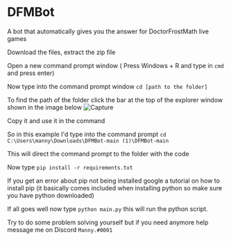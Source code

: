# DFMBot
A bot that automatically gives you the answer for DoctorFrostMath live games



Download the files, extract the zip file

Open a new command prompt window ( Press Windows + R and type in `cmd` and press enter)

Now type into the command prompt window `cd [path to the folder]`

To find the path of the folder click the bar at the top of the explorer window shown in the image below
![Capture](https://user-images.githubusercontent.com/38955706/224390029-6008c889-8463-4c1d-9990-224e93a9de7f.PNG)

Copy it and use it in the command

So in this example I'd type into the command prompt `cd C:\Users\manny\Downloads\DFMBot-main (1)\DFMBot-main`

This will direct the command prompt to the folder with the code


Now type `pip install -r requirements.txt` 

If you get an error about pip not being installed google a tutorial on how to install pip (it basically comes included when installing python so make sure you have python downloaded)

If all goes well now type `python main.py` this will run the python script.

Try to do some problem solving yourself but if you need anymore help message me on Discord `Manny.#0001`
